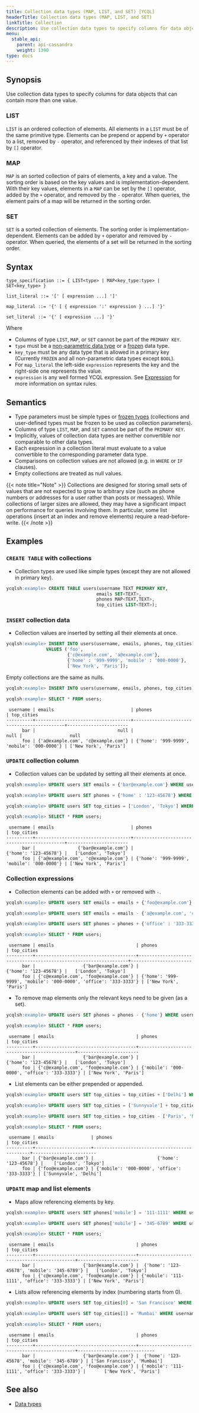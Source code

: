 ```yaml
---
title: Collection data types (MAP, LIST, and SET) [YCQL]
headerTitle: Collection data types (MAP, LIST, and SET)
linkTitle: Collection
description: Use collection data types to specify columns for data objects that can contain more than one value.
menu:
  stable_api:
    parent: api-cassandra
    weight: 1390
type: docs
---
```


## Synopsis

Use collection data types to specify columns for data objects that can contain more than one value.

### LIST

`LIST` is an ordered collection of elements. All elements in a `LIST` must be of the same primitive type. Elements can be prepend or append by `+` operator to a list, removed by `-` operator, and referenced by their indexes of that list by `[]` operator.

### MAP

`MAP` is an sorted collection of pairs of elements, a key and a value. The sorting order is based on the key values and is implementation-dependent. With their key values, elements in a `MAP` can be set by the `[]` operator, added by the `+` operator, and removed by the `-` operator.
When queries, the element pairs of a map will be returned in the sorting order.

### SET

`SET` is a sorted collection of elements. The sorting order is implementation-dependent. Elements can be added by `+` operator and removed by `-` operator. When queried, the elements of a set will be returned in the sorting order.

## Syntax

```
type_specification ::= { LIST<type> | MAP<key_type:type> | SET<key_type> }

list_literal ::= '[' [ expression ...] ']'

map_literal ::= '{' [ { expression ':' expression } ...] '}'

set_literal ::= '{' [ expression ...] '}'

```

Where

- Columns of type `LIST`, `MAP`, or `SET` cannot be part of the `PRIMARY KEY`.
- `type` must be a [non-parametric data type](../#data-types) or a [frozen](../type_frozen) data type.
- `key_type` must be any data type that is allowed in a primary key (Currently `FROZEN` and all non-parametric data types except `BOOL`).
- For `map_literal` the left-side `expression` represents the key and the right-side one represents the value.
- `expression` is any well formed YCQL expression. See [Expression](..#expressions) for more information on syntax rules.

## Semantics

- Type parameters must be simple types or [frozen types](../type_frozen) (collections and user-defined types must be frozen to be used as collection parameters).
- Columns of type `LIST`, `MAP`, and `SET` cannot be part of the `PRIMARY KEY`.
- Implicitly, values of collection data types are neither convertible nor comparable to other data types.
- Each expression in a collection literal must evaluate to a value convertible to the corresponding parameter data type.
- Comparisons on collection values are not allowed (e.g. in `WHERE` or `IF` clauses).
- Empty collections are treated as null values.

{{< note title="Note" >}}
Collections are designed for storing small sets of values that are not expected to grow to arbitrary size (such as phone numbers or addresses for a user rather than posts or messages).
While collections of larger sizes are allowed, they may have a significant impact on performance for queries involving them.
In particular, some list operations (insert at an index and remove elements) require a read-before-write.
{{< /note >}}

## Examples

### `CREATE TABLE` with collections

- Collection types are used like simple types (except they are not allowed in primary key).

```sql
ycqlsh:example> CREATE TABLE users(username TEXT PRIMARY KEY,
                                  emails SET<TEXT>,
                                  phones MAP<TEXT,TEXT>,
                                  top_cities LIST<TEXT>);
```

### `INSERT` collection data

- Collection values are inserted by setting all their elements at once.

```sql
ycqlsh:example> INSERT INTO users(username, emails, phones, top_cities)
               VALUES ('foo',
                       {'c@example.com', 'a@example.com'},
                       {'home' : '999-9999', 'mobile' : '000-0000'},
                       ['New York', 'Paris']);
```

Empty collections are the same as nulls.

```sql
ycqlsh:example> INSERT INTO users(username, emails, phones, top_cities) VALUES ('bar', { }, { }, [ ]);
```

```sql
ycqlsh:example> SELECT * FROM users;
```

```
 username | emails                             | phones                                     | top_cities
----------+------------------------------------+--------------------------------------------+-----------------------
      bar |                               null |                                       null |                  null
      foo | {'a@example.com', 'c@example.com'} | {'home': '999-9999', 'mobile': '000-0000'} | ['New York', 'Paris']
```

### `UPDATE` collection column

- Collection values can be updated by setting all their elements at once.

```sql
ycqlsh:example> UPDATE users SET emails = {'bar@example.com'} WHERE username = 'bar';
```

```sql
ycqlsh:example> UPDATE users SET phones = {'home' : '123-45678'} WHERE username = 'bar';
```

```sql
ycqlsh:example> UPDATE users SET top_cities = ['London', 'Tokyo'] WHERE username = 'bar';
```

```sql
ycqlsh:example> SELECT * FROM users;
```

```
 username | emails                             | phones                                     | top_cities
----------+------------------------------------+--------------------------------------------+-----------------------
      bar |                {'bar@example.com'} |                      {'home': '123-45678'} |   ['London', 'Tokyo']
      foo | {'a@example.com', 'c@example.com'} | {'home': '999-9999', 'mobile': '000-0000'} | ['New York', 'Paris']
```

### Collection expressions

- Collection elements can be added with `+` or removed with `-`.

```sql
ycqlsh:example> UPDATE users SET emails = emails + {'foo@example.com'} WHERE username = 'foo';
```

```sql
ycqlsh:example> UPDATE users SET emails = emails - {'a@example.com', 'c.example.com'} WHERE username = 'foo';
```

```sql
ycqlsh:example> UPDATE users SET phones = phones + {'office' : '333-3333'} WHERE username = 'foo';
```

```sql
ycqlsh:example> SELECT * FROM users;
```

```
 username | emails                               | phones                                                           | top_cities
----------+--------------------------------------+------------------------------------------------------------------+-----------------------
      bar |                  {'bar@example.com'} |                                            {'home': '123-45678'} |   ['London', 'Tokyo']
      foo | {'c@example.com', 'foo@example.com'} | {'home': '999-9999', 'mobile': '000-0000', 'office': '333-3333'} | ['New York', 'Paris']
```

- To remove map elements only the relevant keys need to be given (as a set).

```sql
ycqlsh:example> UPDATE users SET phones = phones - {'home'} WHERE username = 'foo';
```

```sql
ycqlsh:example> SELECT * FROM users;
```

```
 username | emails                               | phones                                       | top_cities
----------+--------------------------------------+----------------------------------------------+-----------------------
      bar |                  {'bar@example.com'} |                        {'home': '123-45678'} |   ['London', 'Tokyo']
      foo | {'c@example.com', 'foo@example.com'} | {'mobile': '000-0000', 'office': '333-3333'} | ['New York', 'Paris']
```

- List elements can be either prepended or appended.

```sql
ycqlsh:example> UPDATE users SET top_cities = top_cities + ['Delhi'] WHERE username = 'foo';
```

```sql
ycqlsh:example> UPDATE users SET top_cities = ['Sunnyvale'] + top_cities WHERE username = 'foo';
```

```sql
ycqlsh:example> UPDATE users SET top_cities = top_cities - ['Paris', 'New York'] WHERE username = 'foo';
```

```sql
ycqlsh:example> SELECT * FROM users;
```

```
 username | emails              | phones                                       | top_cities
----------+---------------------+----------------------------------------------+------------------------
      bar | {'bar@example.com'} |                        {'home': '123-45678'} |    ['London', 'Tokyo']
      foo | {'foo@example.com'} | {'mobile': '000-0000', 'office': '333-3333'} | ['Sunnyvale', 'Delhi']
```

### `UPDATE` map and list elements

- Maps allow referencing elements by key.

```sql
ycqlsh:example> UPDATE users SET phones['mobile'] = '111-1111' WHERE username = 'foo';
```

```sql
ycqlsh:example> UPDATE users SET phones['mobile'] = '345-6789' WHERE username = 'bar' IF phones['mobile'] = null;
```

```sql
ycqlsh:example> SELECT * FROM users;
```

```
 username | emails                               | phones                                       | top_cities
----------+--------------------------------------+----------------------------------------------+-----------------------
      bar |                  {'bar@example.com'} |  {'home': '123-45678', 'mobile': '345-6789'} |   ['London', 'Tokyo']
      foo | {'c@example.com', 'foo@example.com'} | {'mobile': '111-1111', 'office': '333-3333'} | ['New York', 'Paris']
```

- Lists allow referencing elements by index (numbering starts from 0).

```sql
ycqlsh:example> UPDATE users SET top_cities[0] = 'San Francisco' WHERE username = 'bar';
```

```sql
ycqlsh:example> UPDATE users SET top_cities[1] = 'Mumbai' WHERE username = 'bar' IF top_cities[1] = 'Tokyo';
```

```sql
ycqlsh:example> SELECT * FROM users;
```

```
 username | emails                               | phones                                       | top_cities
----------+--------------------------------------+----------------------------------------------+-----------------------------
      bar |                  {'bar@example.com'} |  {'home': '123-45678', 'mobile': '345-6789'} | ['San Francisco', 'Mumbai']
      foo | {'c@example.com', 'foo@example.com'} | {'mobile': '111-1111', 'office': '333-3333'} |       ['New York', 'Paris']
```

## See also

- [Data types](..#data-types)
